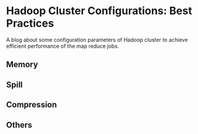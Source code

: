 # Hadoop Cluster Configurations: Best Practices

A blog about some configuration parameters of Hadoop cluster to achieve
efficient performance of the map reduce jobs.

## Memory

## Spill

## Compression

## Others
